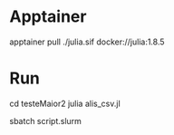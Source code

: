 # Apptainer
apptainer pull ./julia.sif docker://julia:1.8.5

# Run
cd testeMaior2
julia alis_csv.jl

sbatch script.slurm

